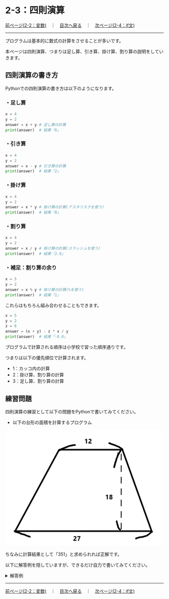 # 2-3：四則演算

[前ページ(2-2：変数)](./2-02.md)　｜　[目次へ戻る](../index.md)　｜　[次ページ(2-4：if文)](./2-04.md)
- - -
プログラムは基本的に数式の計算をさせることが多いです。

本ページは四則演算、つまりは足し算、引き算、掛け算、割り算の説明をしていきます。

## 四則演算の書き方

Pythonでの四則演算の書き方は以下のようになります。

### ・足し算
~~~python
x = 4
y = 2
answer = x + y # 足し算の計算
print(answer)  # 結果「6」
~~~

### ・引き算
~~~python
x = 4
y = 2
answer = x - y # 引き算の計算
print(answer)  # 結果「2」
~~~

### ・掛け算
~~~python
x = 4
y = 2
answer = x * y # 掛け算の計算(アスタリスクを使う)
print(answer)  # 結果「8」
~~~

### ・割り算
~~~python
x = 4
y = 2
answer = x / y # 掛け算の計算(スラッシュを使う)
print(answer)  # 結果「2.0」
~~~

### ・補足：割り算の余り
~~~python
x = 5
y = 2
answer = x % y # 掛け算の計算(%を使う)
print(answer)  # 結果「1」
~~~

これらはもちろん組み合わせることもできます。
~~~python
x = 5
y = 2
z = 6
answer = (x + y) - z * x / y
print(answer)  # 結果「-8.0」
~~~

プログラムで計算される順序は小学校で習った順序通りです。

つまりは以下の優先順位で計算されます。
- 1：カッコ内の計算
- 2：掛け算、割り算の計算
- 3：足し算、割り算の計算

## 練習問題

四則演算の練習として以下の問題をPythonで書いてみてください。

- 以下の台形の面積を計算するプログラム

<img src="./img/2-03-001.png" width=500px>

ちなみに計算結果として「351」と求められれば正解です。

以下に解答例を隠していますが、できるだけ自力で書いてみてください。

<details>
<summary>解答例</summary>

<b>・2-02_calc_trapezium.py</b>
<br>
<pre>
upper  = 12 # 上底
lower  = 27 # 下底
height = 18 # 高さ

answer = (upper + lower) * height / 2 # 台形の面積 = (上底 + 下底) * 高さ / 2
print(answer)
</pre>

</details>

- - -
[前ページ(2-2：変数)](./2-02.md)　｜　[目次へ戻る](../index.md)　｜　[次ページ(2-4：if文)](./2-04.md)